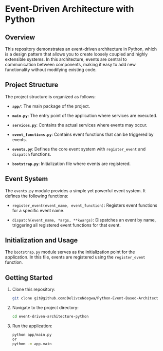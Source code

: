 # Event-Driven Architecture with Python

## Overview

This repository demonstrates an event-driven architecture in Python, which is a design pattern that allows you to create loosely coupled and highly extensible systems. In this architecture, events are central to communication between components, making it easy to add new functionality without modifying existing code.

## Project Structure

The project structure is organized as follows:


- **`app/`**: The main package of the project.

- **`main.py`**: The entry point of the application where services are executed.

- **`services.py`**: Contains the actual services where events may occur.

- **`event_functions.py`**: Contains event functions that can be triggered by events.

- **`events.py`**: Defines the core event system with `register_event` and `dispatch` functions.

- **`bootstrap.py`**: Initialization file where events are registered.

## Event System

The `events.py` module provides a simple yet powerful event system. It defines the following functions:

- `register_event(event_name, event_function)`: Registers event functions for a specific event name.

- `dispatch(event_name, *args, **kwargs)`: Dispatches an event by name, triggering all registered event functions for that event.

## Initialization and Usage

The `bootstrap.py` module serves as the initialization point for the application. In this file, events are registered using the `register_event` function.

## Getting Started

1. Clone this repository:

   ```bash
   git clone git@github.com:DelivceNdegwa/Python-Event-Based-Architecture.git

2. Navigate to the project directory:
   ```bash
   cd event-driven-architecture-python

3. Run the application:
   ```bash
   python app/main.py
   or
   python -m app.main


